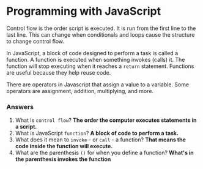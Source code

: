 # Programming with JavaScript

Control flow is the order script is executed. It is run from the first line to the last line. This can change when conditionals and loops cause the structure to change control flow. 

In JavaScript, a block of code designed to perform a task is called a function. A function is executed when something invokes (calls) it. The function will stop executing when it reaches a `return` statement. Functions are useful because they help reuse code. 

There are operators in Javascript that assign a value to a variable. Some operators are assignment, addition, multiplying, and more. 

### Answers

1. What is `control flow`? **The order the computer executes statements in a script.**
2. What is JavaScript `function`? **A block of code to perform a task.**
3. What does it mean to `invoke` - or `call` - a function? **That means the code inside the function will execute.**
4. What are the parenthesis `()` for when you define a function? **What's in the parenthesis invokes the function**
